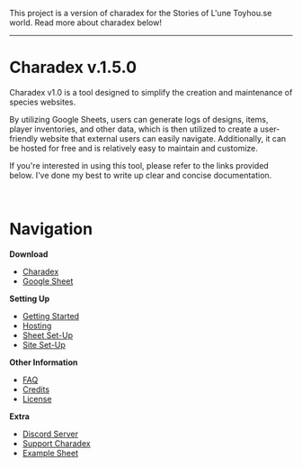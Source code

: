 This project is a version of charadex for the Stories of L'une Toyhou.se world.
Read more about charadex below!


---- 

# Charadex v.1.5.0

Charadex v1.0 is a tool designed to simplify the creation and maintenance of species websites.

By utilizing Google Sheets, users can generate logs of designs, items, player inventories, and other data, which is then utilized to create a user-friendly website that external users can easily navigate. Additionally, it can be hosted for free and is relatively easy to maintain and customize.

If you're interested in using this tool, please refer to the links provided below. I've done my best to write up clear and concise documentation.

&nbsp;

# Navigation

**Download**

- [Charadex](https://github.com/charadex-team/charadex-v1.0/releases/latest)
- [Google Sheet](https://docs.google.com/spreadsheets/d/1ZtejMZmVxjQEpuSOcWcVbWbb8Lcj1zLRKJsjHL2G6JY/copy)

**Setting Up**

- [Getting Started](https://github.com/charadex-team/charadex-v1.0/wiki/v1.5.0-Getting-Started)
- [Hosting](https://github.com/charadex-team/charadex-v1.0/wiki/Hosting)
- [Sheet Set-Up](https://github.com/charadex-team/charadex-v1.0/wiki/v1.5.0-Sheet-Set-Up)
- [Site Set-Up](https://github.com/charadex-team/charadex-v1.0/wiki/v1.5.0-Site-Set-Up)

**Other Information**

- [FAQ](https://github.com/charadex-team/charadex-v1.0/wiki#faq)
- [Credits](https://github.com/charadex-team/charadex-v1.0/wiki#credits)
- [License](https://github.com/charadex-team/charadex-v1.0/wiki#license)

**Extra**

- [Discord Server](https://discord.gg/3ghSjBug6a)
- [Support Charadex](https://ko-fi.com/charadex)
- [Example Sheet](https://docs.google.com/spreadsheets/d/1GwgfLizD3HQCieGia6di-TfU4E3EipT9Jb0BDZQwNak/edit?usp=sharing)